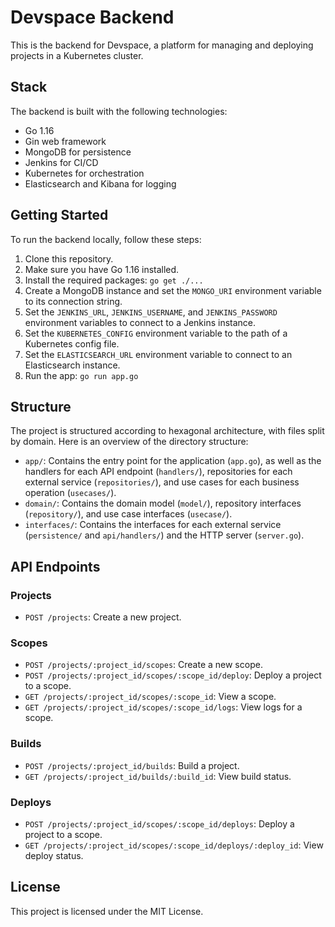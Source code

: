 # Devspace Backend

This is the backend for Devspace, a platform for managing and deploying projects in a Kubernetes cluster.

## Stack

The backend is built with the following technologies:

- Go 1.16
- Gin web framework
- MongoDB for persistence
- Jenkins for CI/CD
- Kubernetes for orchestration
- Elasticsearch and Kibana for logging

## Getting Started

To run the backend locally, follow these steps:

1. Clone this repository.
2. Make sure you have Go 1.16 installed.
3. Install the required packages: `go get ./...`
4. Create a MongoDB instance and set the `MONGO_URI` environment variable to its connection string.
5. Set the `JENKINS_URL`, `JENKINS_USERNAME`, and `JENKINS_PASSWORD` environment variables to connect to a Jenkins instance.
6. Set the `KUBERNETES_CONFIG` environment variable to the path of a Kubernetes config file.
7. Set the `ELASTICSEARCH_URL` environment variable to connect to an Elasticsearch instance.
8. Run the app: `go run app.go`

## Structure

The project is structured according to hexagonal architecture, with files split by domain. Here is an overview of the directory structure:

- `app/`: Contains the entry point for the application (`app.go`), as well as the handlers for each API endpoint (`handlers/`), repositories for each external service (`repositories/`), and use cases for each business operation (`usecases/`).
- `domain/`: Contains the domain model (`model/`), repository interfaces (`repository/`), and use case interfaces (`usecase/`).
- `interfaces/`: Contains the interfaces for each external service (`persistence/` and `api/handlers/`) and the HTTP server (`server.go`).

## API Endpoints

### Projects

- `POST /projects`: Create a new project.

### Scopes

- `POST /projects/:project_id/scopes`: Create a new scope.
- `POST /projects/:project_id/scopes/:scope_id/deploy`: Deploy a project to a scope.
- `GET /projects/:project_id/scopes/:scope_id`: View a scope.
- `GET /projects/:project_id/scopes/:scope_id/logs`: View logs for a scope.

### Builds

- `POST /projects/:project_id/builds`: Build a project.
- `GET /projects/:project_id/builds/:build_id`: View build status.

### Deploys

- `POST /projects/:project_id/scopes/:scope_id/deploys`: Deploy a project to a scope.
- `GET /projects/:project_id/scopes/:scope_id/deploys/:deploy_id`: View deploy status.

## License

This project is licensed under the MIT License.
